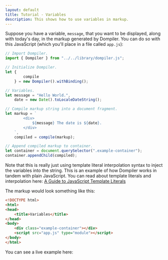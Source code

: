 ```yaml
---
layout: default
title: Tutorial - Variables
description: This shows how to use variables in markup.
---
```


<link rel="stylesheet" href="/assets/css/tutorial.css" />

Suppose you have a variable, `message`, that you want to be displayed, along with today's day, in the markup generated by Dompiler. You can do so with this JavaScript (which you'll place in a file called `app.js`):

```javascript
// Import Dompiler.
import { Dompiler } from "../../library/dompiler.js";

// Initialize Dompiler.
let {
        compile
    } = new Dompiler().withBinding();

// Variables.
let message = "Hello World.",
    date = new Date().toLocaleDateString();

// Compile markup string into a document fragment.
let markup = `
        <div>
            ${message} The date is ${date}.
        </div>
    `,
    compiled = compile(markup);

// Append compiled markup to container.
let container = document.querySelector(".example-container");
container.appendChild(compiled);
```

Note that this is really just using template literal interpolation syntax to inject the variables into the string. This is an example of how Dompiler works in tandem with plain JavaScript. You can read about template literals and interpolation here: [A Guide to JavaScript Template Literals](https://flaviocopes.com/javascript-template-literals/)

The markup would look something like this:

```html
<!DOCTYPE html>
<html>
<head>
    <title>Variables</title>
</head>
<body>
    <div class="example-container"></div>
    <script src="app.js" type="module"></script>
</body>
</html>
```

You can see a live example here:

<div class="example-container"></div>
<script src="app.js" type="module"></script>